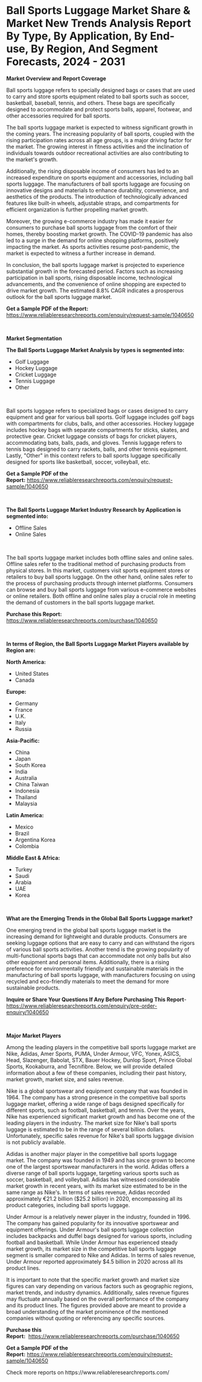 <p><h1>Ball Sports Luggage Market Share & Market New Trends Analysis Report By Type, By Application, By End-use, By Region, And Segment Forecasts, 2024 - 2031</h1></p><p><strong>Market Overview and Report Coverage</strong></p>
<p><p>Ball sports luggage refers to specially designed bags or cases that are used to carry and store sports equipment related to ball sports such as soccer, basketball, baseball, tennis, and others. These bags are specifically designed to accommodate and protect sports balls, apparel, footwear, and other accessories required for ball sports.</p><p>The ball sports luggage market is expected to witness significant growth in the coming years. The increasing popularity of ball sports, coupled with the rising participation rates across all age groups, is a major driving factor for the market. The growing interest in fitness activities and the inclination of individuals towards outdoor recreational activities are also contributing to the market's growth.</p><p>Additionally, the rising disposable income of consumers has led to an increased expenditure on sports equipment and accessories, including ball sports luggage. The manufacturers of ball sports luggage are focusing on innovative designs and materials to enhance durability, convenience, and aesthetics of the products. The introduction of technologically advanced features like built-in wheels, adjustable straps, and compartments for efficient organization is further propelling market growth.</p><p>Moreover, the growing e-commerce industry has made it easier for consumers to purchase ball sports luggage from the comfort of their homes, thereby boosting market growth. The COVID-19 pandemic has also led to a surge in the demand for online shopping platforms, positively impacting the market. As sports activities resume post-pandemic, the market is expected to witness a further increase in demand.</p><p>In conclusion, the ball sports luggage market is projected to experience substantial growth in the forecasted period. Factors such as increasing participation in ball sports, rising disposable income, technological advancements, and the convenience of online shopping are expected to drive market growth. The estimated 8.8% CAGR indicates a prosperous outlook for the ball sports luggage market.</p></p>
<p><strong>Get a Sample PDF of the Report:</strong> <a href="https://www.reliableresearchreports.com/enquiry/request-sample/1040650">https://www.reliableresearchreports.com/enquiry/request-sample/1040650</a></p>
<p>&nbsp;</p>
<p><strong>Market Segmentation</strong></p>
<p><strong>The Ball Sports Luggage Market Analysis by types is segmented into:</strong></p>
<p><ul><li>Golf Luggage</li><li>Hockey Luggage</li><li>Cricket Luggage</li><li>Tennis Luggage</li><li>Other</li></ul></p>
<p>&nbsp;</p>
<p><p>Ball sports luggage refers to specialized bags or cases designed to carry equipment and gear for various ball sports. Golf luggage includes golf bags with compartments for clubs, balls, and other accessories. Hockey luggage includes hockey bags with separate compartments for sticks, skates, and protective gear. Cricket luggage consists of bags for cricket players, accommodating bats, balls, pads, and gloves. Tennis luggage refers to tennis bags designed to carry rackets, balls, and other tennis equipment. Lastly, "Other" in this context refers to ball sports luggage specifically designed for sports like basketball, soccer, volleyball, etc.</p></p>
<p><strong>Get a Sample PDF of the Report:</strong>&nbsp;<a href="https://www.reliableresearchreports.com/enquiry/request-sample/1040650">https://www.reliableresearchreports.com/enquiry/request-sample/1040650</a></p>
<p>&nbsp;</p>
<p><strong>The Ball Sports Luggage Market Industry Research by Application is segmented into:</strong></p>
<p><ul><li>Offline Sales</li><li>Online Sales</li></ul></p>
<p>&nbsp;</p>
<p><p>The ball sports luggage market includes both offline sales and online sales. Offline sales refer to the traditional method of purchasing products from physical stores. In this market, customers visit sports equipment stores or retailers to buy ball sports luggage. On the other hand, online sales refer to the process of purchasing products through internet platforms. Consumers can browse and buy ball sports luggage from various e-commerce websites or online retailers. Both offline and online sales play a crucial role in meeting the demand of customers in the ball sports luggage market.</p></p>
<p><strong>Purchase this Report:</strong>&nbsp; <a href="https://www.reliableresearchreports.com/purchase/1040650">https://www.reliableresearchreports.com/purchase/1040650</a></p>
<p>&nbsp;</p>
<p><strong>In terms of Region, the Ball Sports Luggage Market Players available by Region are:</strong></p>
<p>
    <p> <strong> North America: </strong>
        <ul>
            <li>United States</li>
            <li>Canada</li>
        </ul>
        </p> 
    <p> <strong> Europe: </strong>
        <ul>
            <li>Germany</li>
            <li>France</li>
            <li>U.K.</li>
            <li>Italy</li>
            <li>Russia</li>
        </ul>
        </p> 
    <p> <strong> Asia-Pacific: </strong>
        <ul>
            <li>China</li>
            <li>Japan</li>
            <li>South Korea</li>
            <li>India</li>
            <li>Australia</li>
            <li>China Taiwan</li>
            <li>Indonesia</li>
            <li>Thailand</li>
            <li>Malaysia</li>
        </ul>
        </p> 
    <p> <strong> Latin America: </strong>
        <ul>
            <li>Mexico</li>
            <li>Brazil</li>
            <li>Argentina Korea</li>
            <li>Colombia</li>
        </ul>
        </p> 
    <p> <strong> Middle East & Africa: </strong>
        <ul>
            <li>Turkey</li>
            <li>Saudi</li>
            <li>Arabia</li>
            <li>UAE</li>
            <li>Korea</li>
        </ul>
    </p>
    </p>
<p>&nbsp;</p>
<p><strong>What are the Emerging Trends in the Global Ball Sports Luggage market?</strong></p>
<p><p>One emerging trend in the global ball sports luggage market is the increasing demand for lightweight and durable products. Consumers are seeking luggage options that are easy to carry and can withstand the rigors of various ball sports activities. Another trend is the growing popularity of multi-functional sports bags that can accommodate not only balls but also other equipment and personal items. Additionally, there is a rising preference for environmentally friendly and sustainable materials in the manufacturing of ball sports luggage, with manufacturers focusing on using recycled and eco-friendly materials to meet the demand for more sustainable products.</p></p>
<p><strong>Inquire or Share Your Questions If Any Before Purchasing This Report</strong>- <a href="https://www.reliableresearchreports.com/enquiry/pre-order-enquiry/1040650">https://www.reliableresearchreports.com/enquiry/pre-order-enquiry/1040650</a></p>
<p>&nbsp;</p>
<p><strong>Major Market Players</strong></p>
<p><p>Among the leading players in the competitive ball sports luggage market are Nike, Adidas, Amer Sports, PUMA, Under Armour, VFC, Yonex, ASICS, Head, Slazenger, Babolat, STX, Bauer Hockey, Dunlop Sport, Prince Global Sports, Kookaburra, and Tecnifibre. Below, we will provide detailed information about a few of these companies, including their past history, market growth, market size, and sales revenue.</p><p>Nike is a global sportswear and equipment company that was founded in 1964. The company has a strong presence in the competitive ball sports luggage market, offering a wide range of bags designed specifically for different sports, such as football, basketball, and tennis. Over the years, Nike has experienced significant market growth and has become one of the leading players in the industry. The market size for Nike's ball sports luggage is estimated to be in the range of several billion dollars. Unfortunately, specific sales revenue for Nike's ball sports luggage division is not publicly available.</p><p>Adidas is another major player in the competitive ball sports luggage market. The company was founded in 1949 and has since grown to become one of the largest sportswear manufacturers in the world. Adidas offers a diverse range of ball sports luggage, targeting various sports such as soccer, basketball, and volleyball. Adidas has witnessed considerable market growth in recent years, with its market size estimated to be in the same range as Nike's. In terms of sales revenue, Adidas recorded approximately €21.2 billion ($25.2 billion) in 2020, encompassing all its product categories, including ball sports luggage.</p><p>Under Armour is a relatively newer player in the industry, founded in 1996. The company has gained popularity for its innovative sportswear and equipment offerings. Under Armour's ball sports luggage collection includes backpacks and duffel bags designed for various sports, including football and basketball. While Under Armour has experienced steady market growth, its market size in the competitive ball sports luggage segment is smaller compared to Nike and Adidas. In terms of sales revenue, Under Armour reported approximately $4.5 billion in 2020 across all its product lines.</p><p>It is important to note that the specific market growth and market size figures can vary depending on various factors such as geographic regions, market trends, and industry dynamics. Additionally, sales revenue figures may fluctuate annually based on the overall performance of the company and its product lines. The figures provided above are meant to provide a broad understanding of the market prominence of the mentioned companies without quoting or referencing any specific sources.</p></p>
<p><strong>Purchase this Report:</strong>&nbsp;&nbsp;<a href="https://www.reliableresearchreports.com/purchase/1040650">https://www.reliableresearchreports.com/purchase/1040650</a></p>
<p></p>
<p><strong>Get a Sample PDF of the Report:</strong>&nbsp;<a href="https://www.reliableresearchreports.com/enquiry/request-sample/1040650">https://www.reliableresearchreports.com/enquiry/request-sample/1040650</a></p>
<p>Check more reports on https://www.reliableresearchreports.com/</p>